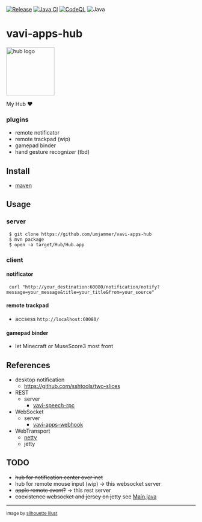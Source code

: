 [![Release](https://jitpack.io/v/umjammer/vavi-apps-hub.svg)](https://jitpack.io/#umjammer/vavi-apps-hub)
[![Java CI](https://github.com/umjammer/vavi-apps-hub/actions/workflows/maven.yml/badge.svg)](https://github.com/umjammer/vavi-apps-hub/actions/workflows/maven.yml)
[![CodeQL](https://github.com/umjammer/vavi-apps-hub/actions/workflows/codeql.yml/badge.svg)](https://github.com/umjammer/vavi-apps-hub/actions/workflows/¥)
![Java](https://img.shields.io/badge/Java-17-b07219)

# vavi-apps-hub

<img src="https://github.com/umjammer/vavi-apps-hub/assets/493908/5efff428-15df-46bb-a7b0-929e31caf3c2" width="128" alt="hub logo" />

My Hub ❤

### plugins

 * remote notificator
 * remote trackpad (wip)
 * gamepad binder
 * hand gesture recognizer (tbd)

## Install

 * [maven](https://jitpack.io/#umjammer/vavi-apps-hub)

## Usage

### server

```shell
 $ git clone https://github.com/umjammer/vavi-apps-hub
 $ mvn package
 $ open -a target/Hub/Hub.app
```

### client

#### notificator

```shell
 curl "http://your_destination:60080/notification/notify?message=your_message&title=your_title&from=your_source" 
```

#### remote trackpad

 * accsess `http://localhost:60080/`

#### gamepad binder

* let Minecraft or MuseScore3 most front

## References

 * desktop notification
   * https://github.com/sshtools/two-slices
 * REST
   * server
     * [vavi-speech-rpc](https://github.com/umjammer/vavi-speech-rpc) 
 * WebSocket
   * server
     * [vavi-apps-webhook](https://github.com/umjammer/vavi-apps-webhook)
 * WebTransport
   * [netty](https://netty.io/)
   * jetty

## TODO

 * ~~hub for notification center over inet~~
 * hub for remote mouse input (wip) -> this websocket server
 * ~~apple remote event?~~ -> this rest server
 * ~~coexistence websocket and jersey on jetty~~ see [Main.java](src/main/java/vavi/apps/hub/Main.java)

---
<sub>image by <a href="https://www.silhouette-illust.com/illust/49214">silhouette illust</a></sub>
